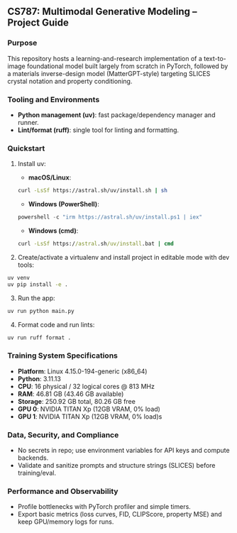 ## CS787: Multimodal Generative Modeling – Project Guide

### Purpose
This repository hosts a learning-and-research implementation of a text-to-image foundational model built largely from scratch in PyTorch, followed by a materials inverse-design model (MatterGPT-style) targeting SLICES crystal notation and property conditioning.

### Tooling and Environments
- **Python management (uv)**: fast package/dependency manager and runner.
- **Lint/format (ruff)**: single tool for linting and formatting.

### Quickstart
1) Install uv:
   - **macOS/Linux**:
   ```bash
   curl -LsSf https://astral.sh/uv/install.sh | sh
   ```
   - **Windows (PowerShell)**:
   ```powershell
   powershell -c "irm https://astral.sh/uv/install.ps1 | iex"
   ```
   - **Windows (cmd)**:
   ```cmd
   curl -LsSf https://astral.sh/uv/install.bat | cmd
   ```

2) Create/activate a virtualenv and install project in editable mode with dev tools:
```bash
uv venv
uv pip install -e .
```

3) Run the app:
```bash
uv run python main.py
```

4) Format code and run lints:
```bash
uv run ruff format .
```

### Training System Specifications
- **Platform**: Linux 4.15.0-194-generic (x86_64)
- **Python**: 3.11.13
- **CPU**: 16 physical / 32 logical cores @ 813 MHz
- **RAM**: 46.81 GB (43.46 GB available)
- **Storage**: 250.92 GB total, 80.26 GB free
- **GPU 0**: NVIDIA TITAN Xp (12GB VRAM, 0% load)
- **GPU 1**: NVIDIA TITAN Xp (12GB VRAM, 0% load)s

### Data, Security, and Compliance
- No secrets in repo; use environment variables for API keys and compute backends.
- Validate and sanitize prompts and structure strings (SLICES) before training/eval.

### Performance and Observability
- Profile bottlenecks with PyTorch profiler and simple timers.
- Export basic metrics (loss curves, FID, CLIPScore, property MSE) and keep GPU/memory logs for runs.
